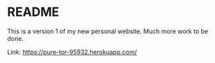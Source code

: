 # README

This is a version 1 of my new personal website. Much more work to be done.

Link: https://pure-tor-95932.herokuapp.com/
